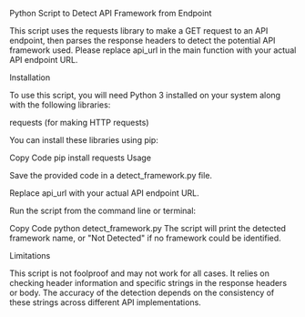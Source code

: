 Python Script to Detect API Framework from Endpoint

This script uses the requests library to make a GET request to an API endpoint, then parses the response headers to detect the potential API framework used. Please replace api_url in the main function with your actual API endpoint URL.


Installation

To use this script, you will need Python 3 installed on your system along with the following libraries:



requests (for making HTTP requests)


You can install these libraries using pip:


Copy Code
pip install requests
Usage


Save the provided code in a detect_framework.py file.

Replace api_url with your actual API endpoint URL.

Run the script from the command line or terminal:


Copy Code
python detect_framework.py
The script will print the detected framework name, or "Not Detected" if no framework could be identified.


Limitations

This script is not foolproof and may not work for all cases. It relies on checking header information and specific strings in the response headers or body. The accuracy of the detection depends on the consistency of these strings across different API implementations.